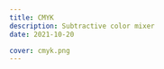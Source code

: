 ```yaml
---
title: CMYK
description: Subtractive color mixer
date: 2021-10-20

cover: cmyk.png
---
```


<color-cmyk />
